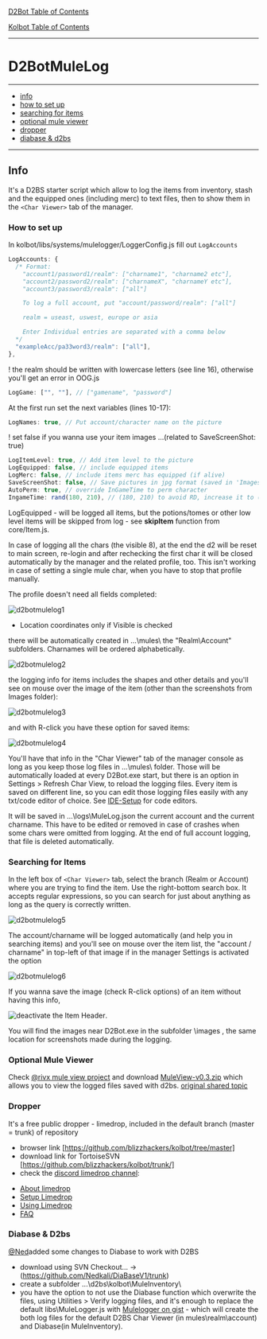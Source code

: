 [D2Bot Table of Contents](https://bhdocs.github.io/docs/category/d2bot)

[Kolbot Table of Contents](https://bhdocs.github.io/docs/category/kolbot)

---

# D2BotMuleLog

---

* [info](#info)
* [how to set up](#how-to-set-up)
* [searching for items](#searching-for-items)
* [optional mule viewer](#optional-mule-viewer)
* [dropper](#dropper)
* [diabase & d2bs](#diabase--d2bs)

---

## Info
It's a D2BS starter script which allow to log the items from inventory, stash and the equipped ones (including merc) to text files, then to show them in the `<Char Viewer>` tab of the manager.

### How to set up
In kolbot/libs/systems/mulelogger/LoggerConfig.js fill out `LogAccounts`
```javascript
LogAccounts: {
  /* Format:
    "account1/password1/realm": ["charname1", "charname2 etc"],
    "account2/password2/realm": ["charnameX", "charnameY etc"],
    "account3/password3/realm": ["all"]

    To log a full account, put "account/password/realm": ["all"]

    realm = useast, uswest, europe or asia

    Enter Individual entries are separated with a comma below
  */
  "exampleAcc/pa33word3/realm": ["all"],
},
```
! the realm should be written with lowercase letters (see line 16), otherwise you'll get an error in OOG.js
```javascript
LogGame: ["", ""], // ["gamename", "password"]
```

At the first run set the next variables (lines 10-17):
```javascript
LogNames: true, // Put account/character name on the picture
```
! set false if you wanna use your item images ...(related to SaveScreenShot: true)
```javascript
LogItemLevel: true, // Add item level to the picture
LogEquipped: false, // include equipped items
LogMerc: false, // include items merc has equipped (if alive)
SaveScreenShot: false, // Save pictures in jpg format (saved in 'Images' folder)
AutoPerm: true, // override InGameTime to perm character
IngameTime: rand(180, 210), // (180, 210) to avoid RD, increase it to (7230, 7290) for mule perming
```

LogEquipped - will be logged all items,  but the potions/tomes or other low level items will be skipped from log - see **skipItem** function from core/Item.js.

In case of logging all the chars (the visible 8), at the end the d2 will be reset to main screen, re-login and after rechecking the first char it will be closed automatically by the manager and the related profile, too. This isn't working in case of setting a single mule char, when you have to stop that profile manually.

The profile doesn't need all fields completed:

![d2botmulelog1](img/kolbot-d2botmulelog1.png)
* Location coordinates only if Visible is checked

there will be automatically created in ...\mules\ the "Realm\Account\" subfolders. Charnames will be ordered alphabetically.

![d2botmulelog2](img/kolbot-d2botmulelog2.png)

the logging info for items includes the shapes and other details and you'll see on mouse over the image of the item (other than the screenshots from Images folder):

![d2botmulelog3](img/kolbot-d2botmulelog3.png)

and with R-click you have these option for saved items:

![d2botmulelog4](img/kolbot-d2botmulelog4.png)

You'll have that info in the "Char Viewer" tab of the manager console as long as you keep those log files in ...\mules\ folder. Those will be automatically loaded at every D2Bot.exe start, but there is an option in Settings > Refresh Char View, to reload the logging files.
Every item is saved on different line, so you can edit those logging files easily with any txt/code editor of choice. See [IDE-Setup](IDES#code-editors-ides) for code editors.

It will be saved in ...\logs\MuleLog.json the current account and the current charname. This have to be edited or removed in case of crashes when some chars were omitted from logging. At the end of full account logging, that file is deleted automatically.

### Searching for Items
In the left box of `<Char Viewer>` tab, select the branch (Realm or Account) where you are trying to find the item. Use the right-bottom search box. It accepts regular expressions, so you can search for just about anything as long as the query is correctly written.

![d2botmulelog5](img/kolbot-d2botmulelog5.png)

The account/charname will be logged automatically (and help you in searching items) and you'll see on mouse over the item list, the "account / charname" in top-left of that image if in the manager Settings is activated the option 

![d2botmulelog6](img/kolbot-d2botmulelog6.png)

If you wanna save the image (check R-click options) of an item without having this info, 

![deactivate the Item Header](img/kolbot-d2botmulelog7.png).

You will find the images near D2Bot.exe in the subfolder \images , the same location for screenshots made during the logging.

### Optional Mule Viewer

Check [@rivx mule view project](http://www.rivsoft.net/projects/other/muleview/) and download [MuleView-v0.3.zip](http://www.rivsoft.net/download/other/MuleView-v0.3.zip) which allows you to view the logged files saved with d2bs. 
[original shared topic](https://web.archive.org/web/20150613144010/http://www.blizzhackers.cc:80/viewtopic.php?f=172&t=500047)

### Dropper
It's a free public dropper - limedrop, included in the default branch (master = trunk) of repository
- browser link [https://github.com/blizzhackers/kolbot/tree/master]
- download link for TortoiseSVN [https://github.com/blizzhackers/kolbot/trunk/]
- check the [discord limedrop channel](https://discordapp.com/channels/430522386253611018/482930024681439242):

* [About limedrop](https://github.com/blizzhackers/documentation/tree/master/limedrop#about-limedrop)
* [Setup Limedrop](https://github.com/blizzhackers/documentation/tree/master/limedrop#setup-limedrop)
* [Using Limedrop](https://github.com/blizzhackers/documentation/tree/master/limedrop#using-limedrop)
* [FAQ](https://github.com/blizzhackers/documentation/tree/master/limedrop#frequently-asked-questions)


### Diabase & D2bs
[@Ned](https://github.com/Nedkali/)added some changes to Diabase to work with D2BS

* download using SVN Checkout... -> (https://github.com/Nedkali/DiaBaseV1/trunk)
* create a subfolder ...\d2bs\kolbot\MuleInventory\
* you have the option to not use the Diabase function which overwrite the files, using Utilities > Verify logging files, and it's enough to replace the default libs\MuleLogger.js with [Mulelogger on gist](https://gist.github.com/mf022/a0ee6d71d071dc45635650cef4bc8afd) - which will create the both log files for the default D2BS Char Viewer (in mules\realm\account) and Diabase(in MuleInventory\).